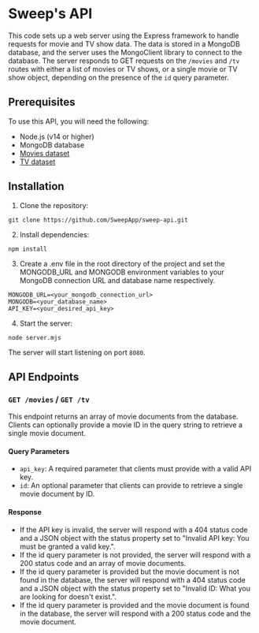 # Sweep's API

This code sets up a web server using the Express framework to handle requests for movie and TV show data. The data is stored in a MongoDB database, and the server uses the MongoClient library to connect to the database. The server responds to GET requests on the `/movies` and `/tv` routes with either a list of movies or TV shows, or a single movie or TV show object, depending on the presence of the `id` query parameter.

## Prerequisites

To use this API, you will need the following:

* Node.js (v14 or higher)
* MongoDB database
* [Movies dataset](https://www.kaggle.com/datasets/akshaypawar7/millions-of-movies)
* [TV dataset](https://developers.themoviedb.org/3/getting-started/daily-file-exports)

## Installation

1. Clone the repository:

```
git clone https://github.com/SweepApp/sweep-api.git
```

2. Install dependencies:

```
npm install
```

3. Create a .env file in the root directory of the project and set the MONGODB_URL and MONGODB environment variables to your MongoDB connection URL and database name respectively.

```
MONGODB_URL=<your_mongodb_connection_url>
MONGODB=<your_database_name>
API_KEY=<your_desired_api_key>
```

4. Start the server:

```
node server.mjs
```

The server will start listening on port `8080`.

## API Endpoints

### `GET /movies` / `GET /tv`

This endpoint returns an array of movie documents from the database. Clients can optionally provide a movie ID in the query string to retrieve a single movie document.

#### Query Parameters

* `api_key`: A required parameter that clients must provide with a valid API key.
* `id`: An optional parameter that clients can provide to retrieve a single movie document by ID.

#### Response

* If the API key is invalid, the server will respond with a 404 status code and a JSON object with the status property set to "Invalid API key: You must be granted a valid key.".
* If the id query parameter is not provided, the server will respond with a 200 status code and an array of movie documents.
* If the id query parameter is provided but the movie document is not found in the database, the server will respond with a 404 status code and a JSON object with the status property set to "Invalid ID: What you are looking for doesn't exist.".
* If the id query parameter is provided and the movie document is found in the database, the server will respond with a 200 status code and the movie document.